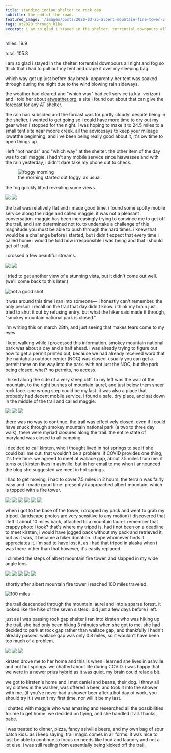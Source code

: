 ```yaml
---
title: standing indian shelter to rock gap
subtitle: the end of the road.
featured_image: '/images/posts/2020-03-25-albert-mountain-fire-tower-3.jpeg'
tags: at2020 through_hike
excerpt: i am so glad i stayed in the shelter. torrential downpours all night and fog so thick that i had to pull out my tent and drape it over my sleeping bag.
---
```


miles: 19.9

total: 105.8

i am so glad i stayed in the shelter. torrential downpours all night and fog so thick that i had to pull out my tent and drape it over my sleeping bag.

which way got up just before day break. apparently her tent was soaked through during the night due to the wind blowing rain sideways.

the weather had cleared and "which way" had cell service (a.k.a. verizon) and i told her about [atweather.org](http://atweather.org), a site i found out about that can give the forecast for any AT shelter.

the rain had subsided and the forcast was for partly cloudy! despite being in the shelter, i wanted to get going so i could have more time to dry out my gear when i stopped for the night. i was hoping to make it to 24.5 miles to a small tent site near moore creek. 
all the advicesays to keep your mileage lowatthe beginning, and i've been being really good about it,  it's ow time to open things up.

i left "hot hands" and "which way" at the shelter. the other item of the day was to call maggie. i hadn't any mobile service since hiawassee and with the rain yesterday, i didn't dare take my phone out to check.

<figure>
  <img src="/images/posts/2020-03-25-foggy-morning.jpeg" alt="foggy morning" />
  <figcaption>the morning started out foggy, as usual.</figcaption>
</figure>

the fog quickly lifted revealing some views.

<div class="gallery" data-columns="2">
	<img src="/images/posts/2020-03-25-1.jpeg">
	<img src="/images/posts/2020-03-25-2.jpeg">
</div>

the trail was relatively flat and i made good time. i found some spotty mobile service along the ridge and called maggie. it was not a pleasant conversation. maggie has been increasingly trying to convince me to get off the trail, and i am determined not to. to undertake a challenge of this magnitude you must be able to push through the hard times. i knew that would be a challenge before i started, but i didn't expect that every time i called home i would be told how irresponsible i was being and that i should get off trail.

i crossed a few beautiful streams.

<div class="gallery" data-columns="2">
	<img src="/images/posts/2020-03-25-stream-1.jpeg">
	<img src="/images/posts/2020-03-25-stream-2.jpeg">
</div>

i tried to get another view of a stunning vista, but it didn't come out well. (we'll come back to this later.)

![not a good shot](/images/posts/2020-03-25-not-a-good-shot.jpeg)

it was around this time i ran into someone— i honestly can't remember. the only person i recall on the trail that day didn't know. i think my brain just tried to shut it out by refusing entry. but what the hiker said made it through, "smokey mountain national park is closed."

i'm writing this on march 28th, and just seeing that makes tears come to my eyes.

i kept walking while i processed this information. smokey mountain national park was about a day and a half ahead. i was already trying to figure out how to get a permit printed out, because we had already received word that the nantahala outdoor center (NOC) was closed. usually you can get a permit there on the way into the park. with not just the NOC, but the park being closed, what? no permits, no access.

i hiked along the side of a very steep cliff. to my left was the wall of the mountain, to the right bushes of mountain laurel, and just below them sheer rock face. one wrong step could be my last. it was also a place that probably had decent mobile service. i found a safe, dry place, and sat down in the middle of the trail and called maggie.

<div class="gallery" data-columns="3">
	<img src="/images/posts/2020-03-25-view-1.jpeg">
	<img src="/images/posts/2020-03-25-view-2.jpeg">
	<img src="/images/posts/2020-03-25-view-3.jpeg">
</div>

there was no way to continue. the trail was effectively closed. even if i could have snuck through smokey mountain national park (a two to three day walk), there were myriad closures along the trail. the entire state of maryland was closed to all camping.

i decided to call kirsten, who i thought lived in hot springs to see if she could bail me out. that wouldn't be a problem. if COVID provides one thing, it's free time. we agreed to meet at wallace gap, about 7.5 miles from me. it turns out kirsten lives in ashville, but in her email to me when i announced the blog she suggested we meet in hot springs.

i had to get moving, i had to cover 7.5 miles in 2 hours. the terrain was fairly easy and i made good time. presently i approached albert mountain, which is topped with a fire tower.

<div class="gallery" data-columns="3">
	<img src="/images/posts/2020-03-25-albert-mountain-1.jpeg">
	<img src="/images/posts/2020-03-25-albert-mountain-2.jpeg">
	<img src="/images/posts/2020-03-25-albert-mountain-3.jpeg">
	<img src="/images/posts/2020-03-25-albert-mountain-4.jpeg">
	<img src="/images/posts/2020-03-25-albert-mountain-5.jpeg">
	<img src="/images/posts/2020-03-25-albert-mountain-6.jpeg">
</div>

when i got to the base of the tower, i dropped my pack and went to grab my tripod. (landscape photos are very sensitive to any motion) i discovered that i left it about 10 miles back, attached to a mountain laurel. remember that crappy photo i took? that's where my tripod is. had i not been on a deadline to meet kirsten, i would have jogged back without my pack and retrieved it, but as it was, it became a hiker donation. i hope whomever finds it appreciates it. i'm sad to have lost it, as i had that tripod in alaska when i was there. other than that however, it's easily replaced.

i climbed the steps of albert mountain fire tower, and slapped in my wide angle lens.

<div class="gallery" data-columns="3">
	<img src="/images/posts/2020-03-25-albert-mountain-fire-tower-1.jpeg">
	<img src="/images/posts/2020-03-25-albert-mountain-fire-tower-2.jpeg">
	<img src="/images/posts/2020-03-25-albert-mountain-fire-tower-3.jpeg">
	<img src="/images/posts/2020-03-25-albert-mountain-fire-tower-4.jpeg">
	<img src="/images/posts/2020-03-25-albert-mountain-fire-tower-5.jpeg">
</div>

shortly after albert mountain fire tower i reached 100 miles traveled.

![100 miles](/images/posts/2020-03-25-100-miles.png)

the trail descended through the mountain laurel and into a sparse forest. it looked like the hike of the seven sisters i did just a few days before i left.

just as i was passing rock gap shelter i ran into kirsten who was hiking up the trail. she had only been hiking 3 minutes when she got to me. she had decided to park at rock gap rather than wallace gap, and thankfully i hadn't already passed. wallace gap was only 0.8 miles, so it wouldn't have been too much of a problem.

<div class="gallery" data-columns="3">
	<img src="/images/posts/2020-03-25-the-end-of-the-road-1.jpeg">
	<img src="/images/posts/2020-03-25-the-end-of-the-road-2.jpeg">
	<img src="/images/posts/2020-03-25-the-end-of-the-road-3.jpeg">
</div>

kirsten drove me to her home and this is when i learned she lives in ashville and not hot springs. we chatted about life during COVID. i was happy that we were in a newer prius hybrid as it was quiet. my brain could relax a bit.

we got to kirsten's home and i met daniel and beans, their dog. i threw all my clothes in the washer, was offered a beer, and took it into the shower with me. (if you've never had a shower beer after a hot day of work, you should try it.) wasn't my first time, nor will it be my last.

i chatted with maggie who was amazing and researched all the possibilities for me to get home. we decided on flying, and she handled it all. thanks, babe.

i was treated to dinner, pizza, fancy ashville beers, and my own bag of sour patch kids. as i keep saying, trail magic comes in all forms. it was nice to just be able to continue to focus on needs like food and laundry and not a lot else. i was still reeling from essentially being kicked off the trail.
